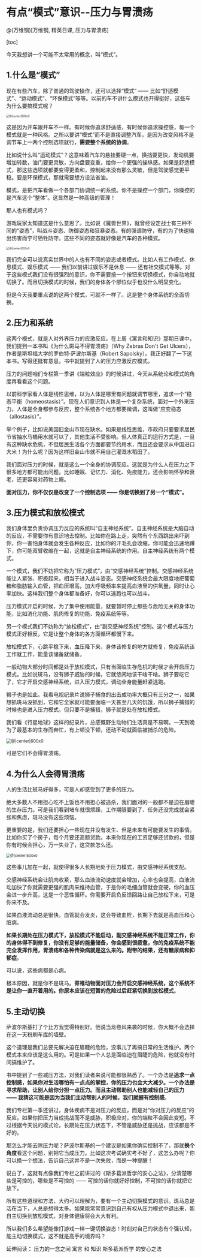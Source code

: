 # 有点“模式”意识--压力与胃溃疡
@(万维钢)[万维钢, 精英日课, 压力与胃溃疡]

[toc]



今天我想讲一个可能不太常用的概念，叫“模式”。

## 1.什么是“模式”

现在有些汽车，除了普通的驾驶操作，还可以选择“模式” —— 比如“舒适模式”、“运动模式”、“环保模式”等等。以前的车不讲什么模式也开得挺好，这些车为什么要搞模式呢？

<img src="./img/1542364490920.png" alt="@|center|600x0" style="zoom:50%;" /> 

这是因为开车跟开车不一样。有时候你追求舒适感，有时候你追求操控感，每一个模式就是一种风格。之所以要讲“模式”而不是直接调整汽车，是因为改变风格不是调节车上一两个控制选项就行，**需要整个系统的协调**。

比如说什么叫“运动模式”？这意味着汽车的悬挂要硬一点，换挡要更快，发动机要增加转数，油门要更灵敏，方向盘要变重，给你一个更强的操纵感。如果是舒适模式，那这些选项就都要变得更柔和，控制起来没有那么灵敏，但是驾驶感觉更平稳。要是环保模式，那就需要想方设法省油。

模式，是把汽车看做一个各部门协调统一的系统。你不是操控一个部门，你操控的是汽车这个“整体”。这显然是一种高级的管理！

那人也有模式吗？

游戏玩家太知道这是什么意思了。比如说《魔兽世界》，就曾经设定战士有三种不同的“姿态”，叫战斗姿态、防御姿态和狂暴姿态。有的强调防守，有的为了快速输出伤害而宁可牺牲防守。这些不同的姿态就好像是汽车的各种模式。

<img src="./img/1542364555681.png" alt="@|center|600x0" style="zoom:50%;" /> 

我们完全可以说真实世界中的人也有不同的姿态或者模式。比如人有工作模式、休息模式、娱乐模式 —— 我们以前讲过娱乐不是休息 —— 还有社交模式等等。对于这些模式我们没有很强烈的意识，你不需要按一个按钮来切换模式，你自动地就切换了。而且切换模式的时候，我们的身体各个部位似乎也没什么明显变化。

但是今天我要重点说的这两个模式，可就不一样了。这是整个身体系统的全面切换。

## 2.压力和系统

这两个模式，就是人对外界压力的应激反应。在上周《寓言和知识》那期日课中，我们提到一本书叫《为什么斑马不得胃溃疡》（Why Zebras Don't Get Ulcers），作者是斯坦福大学的罗伯特·萨波尔斯基（Robert Sapolsky）。我正好翻了一下这本书，写得还挺有意思。书中就提到了人的压力应激反应模式。

压力的问题咱们专栏第一季讲《端粒效应》的时候讲过，今天从系统论和模式的角度再看看这个问题。

以前科学家看人体是线性思维，以为人体是哪里有问题就调节哪里，追求一个“稳态平衡（homeostasis）”。现在人们意识到人体是一个复杂系统，面对一个外来压力，人体是全身都参与反应，整个系统各个地方都要微调，这叫做“应变稳态（allostasis）”。

举个例子，比如说美国旧金山市现在缺水。如果是线性思维，市政府只要要求居民节省抽水马桶用水就可以了，其他生活不受影响。但人体真正的运行方式是，一旦有这种缺水危机，不但居民生活各个方面都要节约用水，而且还会要求从中国进口大米！为什么呢？因为这样旧金山市就不用自己灌溉水稻田了。

我们面对压力的时候，就是这么一个全身的协调反应。这就是为什么人在压力之下很多地方都可能出问题，比如睡眠、记忆力、消化、免疫能力，还会影响怀孕和衰老，还更容易对药物上瘾。

**面对压力，你不仅仅是改变了一个控制选项 —— 你是切换到了另一个“模式”。**

## 3.压力模式和放松模式

我们身体里负责协调压力反应的系统叫“自主神经系统”。自主神经系统是大脑自动的反应，不需要你有意识地去控制。比如你在路上走，突然有个东西跳出来吓到你，你一害怕身体就会发生各种反应，比如你的汗毛孔会收缩，你可能会迅速地蹲下，你可能双臂收缩在一起，这就是自主神经系统的作用。自主神经系统有两个模式。

一个模式，我们不妨把它称为“压力模式”，由“交感神经系统”控制。交感神经系统能让人紧张、积极起来，相当于进入战斗姿态。交感神经系统会最大限度地把葡萄糖和脂肪输入血管，把血压增高，加大呼吸频率来提高血液里的供氧量，同时让心率加快。这样我们整个身体都准备好，你可以逃跑也可以战斗。

压力模式开启的时候，为了集中使用能量，就要暂时停止那些与危险无关的身体功能，比如消化功能、肌肉修复的功能、免疫系统等等。

另一个模式我们不妨称为“放松模式”，由“副交感神经系统”控制。这个模式与压力模式正好相反，它是让整个身体的各方面循环都慢下来。

放松模式下，心跳平稳下来，血压降下来，身体该修复的地方就修复，免疫系统该工作就工作，能量该储备就储备。

一般动物大部分时间都是处于放松模式，只有当面临生存危机的时候才会开启压力模式。比如说斑马，没有狮子威胁的时候，它就悠闲地该干啥干啥。狮子要吃它了，它才开启交感神经系统，进入压力模式，调动全身能量赶紧逃跑。

狮子也是如此。我看电视纪录片说狮子捕食的出击成功率大概只有三分之一，如果想抓斑马没抓到，它和它全家就可能要面临一天甚至几天的饥饿，所以狮子捕猎的时候也是进入压力模式。但只要不是捕猎，狮子就是处在放松模式。

我们看《行星地球》这样的纪录片，总感慨野生动物们生活真是不易啊。一天到晚为了最基本的生存而奔忙，有上顿没下顿，还动不动就面临被捕杀的危险。

<img src="./img/1542364760921.png" alt="@|center|600x0" style="zoom:80%;" /> 

可是它们不会得胃溃疡。

## 4.为什么人会得胃溃疡

人的生活比斑马好得多，可是人却感受到了更多的压力。

绝大多数人不用担心吃不上饭也不用担心被追杀，我们面对的一般都不是迫在眉睫的生存压力。可是我们看到堵车就很烦躁，工作期限要到了、任务还没完成就会紧张和焦虑，斑马没有这些烦恼。

更重要的是，我们还要担心一些现在并没有发生、但是未来有可能要发生的事情。比如你买了个房子，每个月要还高额贷款。本来你现在的工资足够还贷款的，但是你有时候会担心，万一失业了，这贷款怎么还。

<img src="./img/1542364810944.png" alt="@|center|600x0" style="zoom: 67%;" /> 

这些事儿加在一起，就使得很多人长期地处于压力模式，由交感神经系统支配。

交感神经系统会让肌肉收紧，那么血液流动速度就会增加，心率也会提高，血液流动加快了你就需要更强的肌肉来维持血管，于是你的毛细血管就会变硬，你的血压会进一步升高，这是一个恶性循环。你需要开启负反馈回路让自己放松下来，可是你来不及。

如果血液流动总是很快，血管就会发炎，这会导致血栓，长期下去就是高血压和心脏病。

**如果长期处在压力模式下，放松模式不能启动，副交感神经系统不能正常工作，你的身体得不到修复，你没有足够的能量储备，你会感到很疲惫，你的免疫系统不能完全发挥作用，胃溃疡和各种传染病就是这么来的。附带的结果，还有糖尿病和抑郁症**。

可以说，这些病都是心病。

根本原因，就是你不是斑马。**脊椎动物面对压力会开启交感神经系统，这个系统不是让你一直开着用的。你原本应该在短暂的危险过后赶紧切换到放松模式**。

## 5.主动切换

萨波尔斯基打了个比方我觉得特别好。他说当龙卷风来袭的时候，你大概不会选择在这一天粉刷车库的墙壁。

这个道理是我们总要先解决迫在眉睫的危险，没事儿了再搞日常的生活维护。两个模式本来应该是这么用的。可是如果一个人总是面临迫在眉睫的危险，他就没有时间搞维护了。

书中提到了一些减压方法，对我们读者来说可能都很熟悉了。一个办法是**追求一点控制感，如果你对生活哪怕有一点点的掌控，你的压力也会大大减少。一个办法是寻求帮助，让别人给你分担一点压力。而且主动帮助别人也能减轻自己的压力 —— 我猜这可能是因为当我们主动帮别人的时候，我们就握有控制感**。

我们专栏第一季还讲过，身体疾病不是对压力的反应，而是对“你对压力的反应”的反应。如果你把压力当成挑战而不是威胁，积极应对，你的端粒不会因此变短。不过根据今天说的模式论，长期处在压力状态下，不管是威胁还是挑战，应该都是不好的。

那怎么才能去除压力呢？萨波尔斯基的一个建议是如果你确实控制不了，那就**换个角度**看这个问题，别把它当成压力。比如这次考试确实考不好了，这怎么办呢？你可以换一个想法，告诉自己这并不是一次失败，而是一种提醒！

说白了，这就有点像我们专栏之前讲过的《斯多葛派哲学的安心之法》，分清楚哪些是可控的，哪些是不可控的 —— 可控的话你就好好控制，不可控的话你就把它放下。

所有这些道理和方法，大约可以理解为，要有一个主动切换模式的意识。斑马总是活在当下，人总是想得太多。如果能常常意识到自己有权从压力模式中退出来，能自主切换到放松模式，对身体健康将会大大有利。

所以我们多么希望能像打游戏一样一键切换姿态！时刻对自己的状态有个强认知，能主动切换模式，这不就是高手的境界吗？

延伸阅读：
压力的一念之间
寓言 和 知识
斯多葛派哲学 的安心之法
